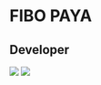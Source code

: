 FIBO PAYA
===============================

Developer
-----------------------------
<img src="https://github-readme-stats.vercel.app/api?username=thephibonacci&show_icons=true&theme=react&hide=stars">
<img src="[[https://github-readme-stats.vercel.app/api?username=thephibonacci&show_icons=true&theme=react&hide=stars](https://github-readme-stats.vercel.app/api/top-langs/?username=thephibonacci&text_color=ffffff&icon_color=61dafb&bg_color=20232a&langs_count=8&layout=compact&border_color=61dafb&hide_border=true)](https://github-readme-stats.vercel.app/api/top-langs/?username=thephibonacci&text_color=ffffff&icon_color=61dafb&bg_color=20232a&langs_count=8&layout=compact&border_color=61dafb&hide_border=true)">
